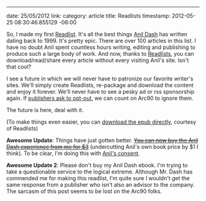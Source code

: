 --- 
date: 25/05/2012
link: 
category: article
title: Readlists
timestamp: 2012-05-25 08:30:46.855129 -06:00

So, I made my first [Readlist](http://readlists.com/502966cc/ "All of Anil Dash's best work"). It's all the best things [Anil Dash](http://dashes.com/anil/ "Anil Dash") has written dating back to 1999. It's pretty epic. There are over 100 articles in this list. I have no doubt Anil spent countless hours writing, editing and publishing to produce such a large body of work. And now, thanks to [Readlists](http://readlists.com "Readlists"), you can download/read/share every article without every visiting Anil's site. Isn't that cool?

I see a future in which we will never have to patronize our favorite writer's sites. We'll simply create Readlists, re-package and download the content and enjoy it forever. We'll never have to see a pesky ad or rss sponsorship again. If [publishers ask to opt-out](http://brooksreview.net/2012/05/readlists-lies/ "Ben Brooks wants to opt out, but can't."), we can count on Arc90 to ignore them.

The future is here, deal with it.

(To make things even easier, you can [download the epub directly](http://readlists.com/502966cc/download/epub "Anil Dash'es best work, straight to your hardrive"), courtesy of Readlists)

**Awesome Update**: Things have just gotten better. <strike>[You can now buy the Anil Dash experience from me for $3](# "Anil Dash Experience")</strike> (undercutting Anil's own book price by $1 I think). To be clear, I'm doing this with [Anil's consent](https://twitter.com/anildash/status/206065239417028608).

**Awesome Update 2**: Please don't buy my Anil Dash ebook. I'm trying to take a questionable service to the logical extreme. Although Mr. Dash has commended me for making this readlist, I'm quite sure I wouldn't get the same response from a publisher who isn't also an advisor to the company. The sarcasm of this post seems to be lost on the Arc90 folks.

